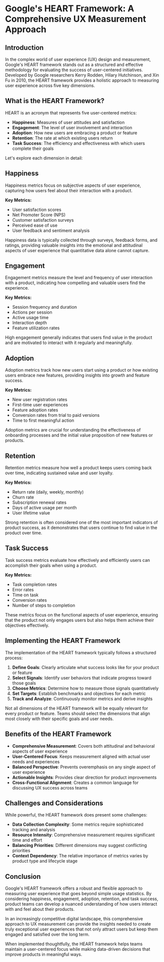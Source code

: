 # Google's HEART Framework: A Comprehensive UX Measurement Approach

## Introduction

In the complex world of user experience (UX) design and measurement, Google's HEART framework stands out as a structured and effective methodology for evaluating the success of user-centered initiatives. Developed by Google researchers Kerry Rodden, Hilary Hutchinson, and Xin Fu in 2010, the HEART framework provides a holistic approach to measuring user experience across five key dimensions.

## What is the HEART Framework?

HEART is an acronym that represents five user-centered metrics:

- **Happiness**: Measures of user attitudes and satisfaction
- **Engagement**: The level of user involvement and interaction
- **Adoption**: How new users are embracing a product or feature
- **Retention**: The rate at which existing users return
- **Task Success**: The efficiency and effectiveness with which users complete their goals

Let's explore each dimension in detail:

## Happiness

Happiness metrics focus on subjective aspects of user experience, 
capturing how users feel about their interaction with a product.

**Key Metrics:**
- User satisfaction scores
- Net Promoter Score (NPS)
- Customer satisfaction surveys
- Perceived ease of use
- User feedback and sentiment analysis

Happiness data is typically collected through surveys, feedback forms, and ratings, providing valuable insights into the emotional and attitudinal aspects of user experience that quantitative data alone cannot capture.

## Engagement

Engagement metrics measure the level and frequency of user interaction with a product, indicating how compelling and valuable users find the experience.

**Key Metrics:**
- Session frequency and duration
- Actions per session
- Active usage time
- Interaction depth
- Feature utilization rates

High engagement generally indicates that users find value in the product and are motivated to interact with it regularly and meaningfully.

## Adoption

Adoption metrics track how new users start using a product or how existing users embrace new features, providing insights into growth and feature success.

**Key Metrics:**
- New user registration rates
- First-time user experiences
- Feature adoption rates
- Conversion rates from trial to paid versions
- Time to first meaningful action

Adoption metrics are crucial for understanding the effectiveness of onboarding processes and the initial value proposition of new features or products.

## Retention

Retention metrics measure how well a product keeps users coming back over time, indicating sustained value and user loyalty.

**Key Metrics:**
- Return rate (daily, weekly, monthly)
- Churn rate
- Subscription renewal rates
- Days of active usage per month
- User lifetime value

Strong retention is often considered one of the most important indicators of product success, as it demonstrates that users continue to find value in the product over time.

## Task Success

Task success metrics evaluate how effectively and efficiently users can accomplish their goals when using a product.

**Key Metrics:**
- Task completion rates
- Error rates
- Time on task
- Conversion rates
- Number of steps to completion

These metrics focus on the functional aspects of user experience, ensuring that the product not only engages users but also helps them achieve their objectives effectively.

## Implementing the HEART Framework

The implementation of the HEART framework typically follows a structured process:

1. **Define Goals**: Clearly articulate what success looks like for your product or feature
2. **Select Signals**: Identify user behaviors that indicate progress toward those goals
3. **Choose Metrics**: Determine how to measure those signals quantitatively
4. **Set Targets**: Establish benchmarks and objectives for each metric
5. **Track and Analyze**: Continuously monitor metrics and derive insights

Not all dimensions of the HEART framework will be equally relevant for every product or feature. Teams should select the dimensions that align most closely with their specific goals and user needs.

## Benefits of the HEART Framework

- **Comprehensive Measurement**: Covers both attitudinal and behavioral aspects of user experience
- **User-Centered Focus**: Keeps measurement aligned with actual user needs and experiences
- **Balanced Perspective**: Prevents overemphasis on any single aspect of user experience
- **Actionable Insights**: Provides clear direction for product improvements
- **Cross-Functional Alignment**: Creates a common language for discussing UX success across teams

## Challenges and Considerations

While powerful, the HEART framework does present some challenges:

- **Data Collection Complexity**: Some metrics require sophisticated tracking and analysis
- **Resource Intensity**: Comprehensive measurement requires significant time and effort
- **Balancing Priorities**: Different dimensions may suggest conflicting priorities
- **Context Dependency**: The relative importance of metrics varies by product type and lifecycle stage

## Conclusion

Google's HEART framework offers a robust and flexible approach to measuring user experience that goes beyond simple usage statistics. By considering happiness, engagement, adoption, retention, and task success, product teams can develop a nuanced understanding of how users interact with and feel about their products.

In an increasingly competitive digital landscape, this comprehensive approach to UX measurement can provide the insights needed to create truly exceptional user experiences that not only attract users but keep them engaged and satisfied over the long term.

When implemented thoughtfully, the HEART framework helps teams maintain a user-centered focus while making data-driven decisions that improve products in meaningful ways.
